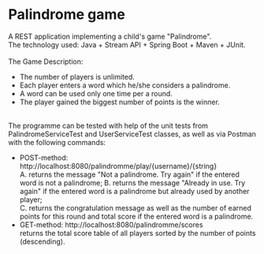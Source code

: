 # Palindrome game
A REST application implementing a child's game "Palindrome".\
The technology used: Java + Stream API + Spring Boot + Maven + JUnit.\
\
The Game Description:
* The number of players is unlimited.
* Each player enters a word which he/she considers a palindrome.
* A word can be used only one time per a round.
* The player gained the biggest number of points is the winner.

\
The programme can be tested with help of the unit tests from PalindromeServiceTest and UserServiceTest classes, as well as via Postman with the following commands:
* POST-method: http://localhost:8080/palindromme/play/{username}/{string}
\
             A. returns the message "Not a palindrome. Try again" if the entered word is not a palindrome;
             B. returns the message "Already in use. Try again" if the entered word is a palindrome but already used by another player;\
             C. returns the congratulation message as well as the number of earned points for this round and total score if the entered word is a palindrome.
* GET-method: http://localhost:8080/palindromme/scores
\
            returns the total score table of all players sorted by the number of points (descending).
